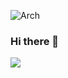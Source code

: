 
![Arch](https://img.shields.io/badge/Arch%20Linux-1793D1?logo=arch-linux&logoColor=fff&style=for-the-badge)
### Hi there 👋
![](https://komarev.com/ghpvc/?username=E-V-Komarov)
<!--
**E-V-Komarov/E-V-Komarov** is a ✨ _special_ ✨ repository because its `README.md` (this file) appears on your GitHub profile.

Here are some ideas to get you started:

- 🔭 I’m currently working on ...
- 🌱 I’m currently learning ...
- 👯 I’m looking to collaborate on ...
- 🤔 I’m looking for help with ...
- 💬 Ask me about ...
- 📫 How to reach me: ...
- 😄 Pronouns: ...
- ⚡ Fun fact: ...
-->
